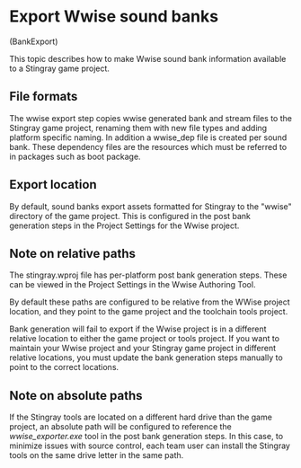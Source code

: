 ﻿# Export Wwise sound banks

(BankExport)


This topic describes how to make Wwise sound bank information available to a Stingray game project.

## File formats

The wwise export step copies wwise generated bank and stream files to the Stingray game project, renaming them with new file types and adding platform specific naming. In addition a wwise_dep file is created per sound bank. These dependency files are the resources which must be referred to in packages such as boot package.

## Export location

By default, sound banks export assets formatted for Stingray to the "wwise" directory of the game project. This is configured in the post bank generation steps in the Project Settings for the Wwise project.

## Note on relative paths

The stingray.wproj file has per-platform post bank generation steps. These can be viewed in the Project Settings in the Wwise Authoring Tool.

By default these paths are configured to be relative from the WWise project location, and they point to the game project and the toolchain tools project.

Bank generation will fail to export if the Wwise project is in a different relative location to either the game project or tools project. If you want to maintain your Wwise project and your Stingray game project in different relative locations, you must update the bank generation steps manually to point to the correct locations.

## Note on absolute paths

If the Stingray tools are located on a different hard drive than the game project, an absolute path will be configured to reference the *wwise_exporter.exe* tool in the post bank generation steps. In this case, to minimize issues with source control, each team user can install the Stingray tools on the same drive letter in the same path.
